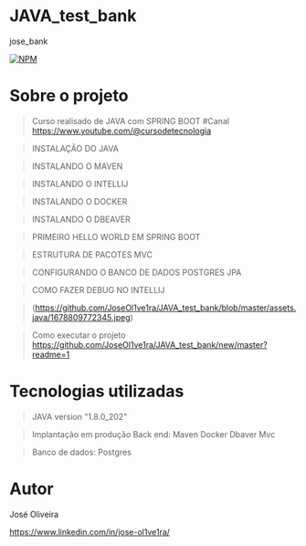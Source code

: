 # JAVA_test_bank
jose_bank


[![NPM](https://img.shields.io/npm/l/react)](https://github.com/JoseOl1ve1ra/JAVA_test_bank/new/master?readme=1/tree/main)

# Sobre o projeto 

>Curso realisado de JAVA com SPRING BOOT  #Canal https://www.youtube.com/@cursodetecnologia

>INSTALAÇÃO DO JAVA

>INSTALANDO O MAVEN

>INSTALANDO O INTELLIJ

>INSTALANDO O DOCKER

>INSTALANDO O DBEAVER

>PRIMEIRO HELLO WORLD EM SPRING BOOT

>ESTRUTURA DE PACOTES MVC

>CONFIGURANDO O BANCO DE DADOS POSTGRES JPA

>COMO FAZER DEBUG NO INTELLIJ


> (https://github.com/JoseOl1ve1ra/JAVA_test_bank/blob/master/assets.java/1678809772345.jpeg)



>Como executar o projeto
>https://github.com/JoseOl1ve1ra/JAVA_test_bank/new/master?readme=1


# Tecnologias utilizadas

>JAVA  version "1.8.0_202"


>Implantação em produção
>Back end: 
>Maven
>Docker
>Dbaver
>Mvc


>Banco de dados: Postgres



# Autor
José Oliveira

 https://www.linkedin.com/in/jose-ol1ve1ra/    
